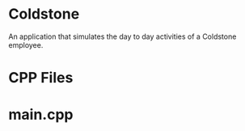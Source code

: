 # Coldstone

An application that simulates the day to day activities of a Coldstone employee.

# CPP Files

# main.cpp

